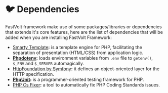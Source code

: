 # 🐦 Dependencies

FastVolt framework make use of some packages/libraries or dependencies that extends it's core features, here are the list of dependencies that will be added when you are installing FastVolt Framework:



* [Smarty Template](https://smarty-php.github.io/smarty)**:** is a template engine for PHP, facilitating the separation of presentation (HTML/CSS) from application logic.
* [**Phpdotenv**](https://github.com/vlucas/phpdotenv)**:** loads environment variables from `.env` file to `getenv()`, `$_ENV` and `$_SERVER` automagically.
* [HttpFoundation by Symfony](https://symfony.com/doc/current/components/http\_foundation.html)**:** it defines an object-oriented layer for the HTTP specification.
* [**PhpUnit**](https://phpunit.de/)**:** is a programmer-oriented testing framework for PHP.
* [PHP Cs Fixer](https://github.com/PHP-CS-Fixer/PHP-CS-Fixer)**:** a tool to automatically fix PHP Coding Standards issues.



